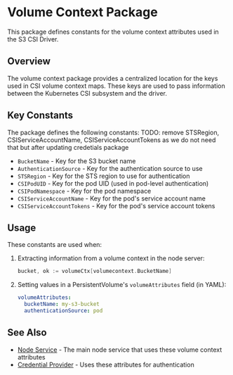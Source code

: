 # Volume Context Package

This package defines constants for the volume context attributes used in the S3 CSI Driver.

## Overview

The volume context package provides a centralized location for the keys used in CSI volume context maps. These keys are used to pass information between the Kubernetes CSI subsystem and the driver.

## Key Constants

The package defines the following constants:
TODO: remove STSRegion, CSIServiceAccountName, CSIServiceAccountTokens as we do not need that but after updating credetials package
- `BucketName` - Key for the S3 bucket name
- `AuthenticationSource` - Key for the authentication source to use
- `STSRegion` - Key for the STS region to use for authentication
- `CSIPodUID` - Key for the pod UID (used in pod-level authentication)
- `CSIPodNamespace` - Key for the pod namespace
- `CSIServiceAccountName` - Key for the pod's service account name
- `CSIServiceAccountTokens` - Key for the pod's service account tokens

## Usage

These constants are used when:

1. Extracting information from a volume context in the node server:
   ```go
   bucket, ok := volumeCtx[volumecontext.BucketName]
   ```

2. Setting values in a PersistentVolume's `volumeAttributes` field (in YAML):
   ```yaml
   volumeAttributes:
     bucketName: my-s3-bucket
     authenticationSource: pod
   ```

## See Also

- [Node Service](../README.md) - The main node service that uses these volume context attributes
- [Credential Provider](../credentialprovider/README.md) - Uses these attributes for authentication 
